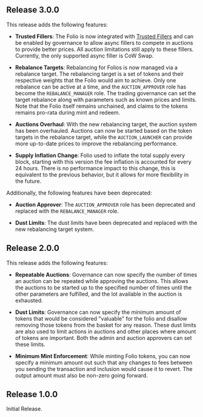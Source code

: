 ## Release 3.0.0

This release adds the following features:

- **Trusted Fillers**: The Folio is now integrated with [Trusted Fillers](https://github.com/reserve-protocol/trusted-fillers/) and can be enabled by governance to allow async fillers to compete in auctions to provide better prices. All auction limitations still apply to these fillers. Currently, the only supported async filler is CoW Swap.

- **Rebalance Targets**: Rebalancing for Folios is now managed via a rebalance target. The rebalancing target is a set of tokens and their respective weights that the Folio would aim to achieve. Only one rebalance can be active at a time, and the `AUCTION_APPROVER` role has become the `REBALANCE_MANAGER` role. The trading governance can set the target rebalance along with parameters such as known prices and limits. Note that the Folio itself remains unchained, and claims to the tokens remains pro-rata during mint and redeem.

- **Auctions Overhaul**: With the new rebalancing target, the auction system has been overhauled. Auctions can now be started based on the token targets in the rebalance target, while the `AUCTION_LAUNCHER` can provide more up-to-date prices to improve the rebalancing performance.

- **Supply Inflation Change**: Folio used to inflate the total supply every block, starting with this version the fee inflation is accounted for every 24 hours. There is no performance impact to this change, this is equivalent to the previous behavior, but it allows for more flexibility in the future.

Additionally, the following features have been deprecated:

- **Auction Approver**: The `AUCTION_APPROVER` role has been deprecated and replaced with the `REBALANCE_MANAGER` role.

- **Dust Limits**: The dust limits have been deprecated and replaced with the new rebalancing target system.

## Release 2.0.0

This release adds the following features:

- **Repeatable Auctions**: Governance can now specify the number of times an auction can be repeated while approving the auctions. This allows the auctions to be started up to the specified number of times until the other parameters are fulfilled, and the lot available in the auction is exhausted.

- **Dust Limits**: Governance can now specify the minimum amount of tokens that would be considered "valuable" for the folio and disallow removing those tokens from the basket for any reason. These dust limits are also used to limit actions in auctions and other places where amount of tokens are important. Both the admin and auction approvers can set these limits.

- **Minimum Mint Enforcement**: While minting Folio tokens, you can now specify a minimum amount out such that any changes to fees between you sending the transaction and inclusion would cause it to revert. The output amount must also be non-zero going forward.

## Release 1.0.0

Initial Release.
